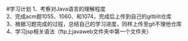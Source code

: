 #学习计划
1、考察对Java语言的理解程度  
2、完成acm题1055、1060、和1074，完成后上传到自己的gitblit仓库  
3、根据习题完成的过程，总结自己的学习进度，同样上传至git不理他仓库  
4、学习jsp相关语法（ftp上javaweb文件夹中第一个文件夹）